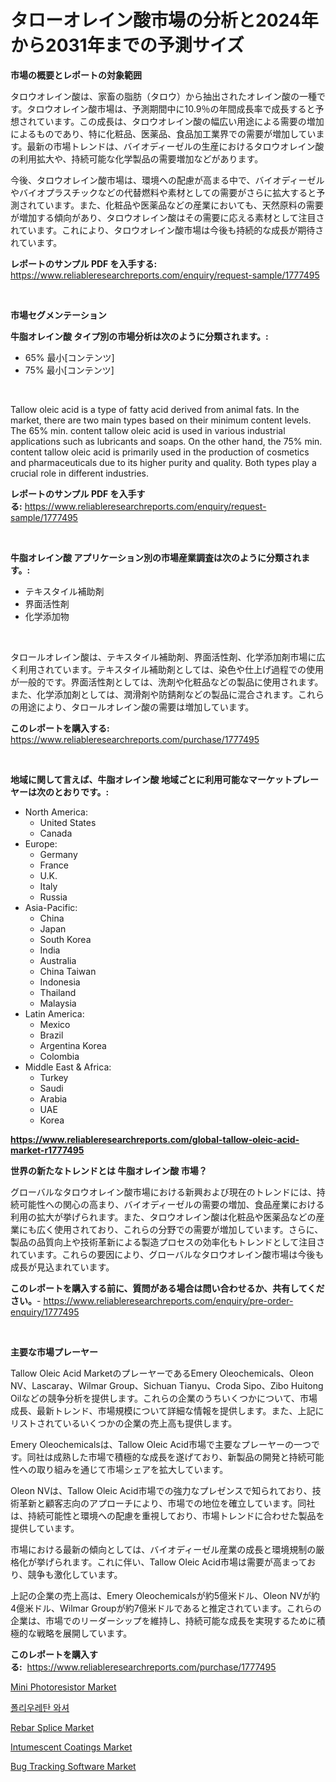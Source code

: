 <p><h1>タローオレイン酸市場の分析と2024年から2031年までの予測サイズ</h1></p><p><strong>市場の概要とレポートの対象範囲</strong></p>
<p><p>タロウオレイン酸は、家畜の脂肪（タロウ）から抽出されたオレイン酸の一種です。タロウオレイン酸市場は、予測期間中に10.9％の年間成長率で成長すると予想されています。この成長は、タロウオレイン酸の幅広い用途による需要の増加によるものであり、特に化粧品、医薬品、食品加工業界での需要が増加しています。最新の市場トレンドは、バイオディーゼルの生産におけるタロウオレイン酸の利用拡大や、持続可能な化学製品の需要増加などがあります。</p><p>今後、タロウオレイン酸市場は、環境への配慮が高まる中で、バイオディーゼルやバイオプラスチックなどの代替燃料や素材としての需要がさらに拡大すると予測されています。また、化粧品や医薬品などの産業においても、天然原料の需要が増加する傾向があり、タロウオレイン酸はその需要に応える素材として注目されています。これにより、タロウオレイン酸市場は今後も持続的な成長が期待されています。</p></p>
<p><strong>レポートのサンプル PDF を入手する:</strong> <a href="https://www.reliableresearchreports.com/enquiry/request-sample/1777495">https://www.reliableresearchreports.com/enquiry/request-sample/1777495</a></p>
<p>&nbsp;</p>
<p><strong>市場セグメンテーション</strong></p>
<p><strong>牛脂オレイン酸 タイプ別の市場分析は次のように分類されます。:</strong></p>
<p><ul><li>65% 最小[コンテンツ]</li><li>75% 最小[コンテンツ]</li></ul></p>
<p>&nbsp;</p>
<p><p>Tallow oleic acid is a type of fatty acid derived from animal fats. In the market, there are two main types based on their minimum content levels. The 65% min. content tallow oleic acid is used in various industrial applications such as lubricants and soaps. On the other hand, the 75% min. content tallow oleic acid is primarily used in the production of cosmetics and pharmaceuticals due to its higher purity and quality. Both types play a crucial role in different industries.</p></p>
<p><strong>レポートのサンプル PDF を入手する:</strong>&nbsp;<a href="https://www.reliableresearchreports.com/enquiry/request-sample/1777495">https://www.reliableresearchreports.com/enquiry/request-sample/1777495</a></p>
<p>&nbsp;</p>
<p><strong> 牛脂オレイン酸 アプリケーション別の市場産業調査は次のように分類されます。:</strong></p>
<p><ul><li>テキスタイル補助剤</li><li>界面活性剤</li><li>化学添加物</li></ul></p>
<p>&nbsp;</p>
<p><p>タロールオレイン酸は、テキスタイル補助剤、界面活性剤、化学添加剤市場に広く利用されています。テキスタイル補助剤としては、染色や仕上げ過程での使用が一般的です。界面活性剤としては、洗剤や化粧品などの製品に使用されます。また、化学添加剤としては、潤滑剤や防錆剤などの製品に混合されます。これらの用途により、タロールオレイン酸の需要は増加しています。</p></p>
<p><strong>このレポートを購入する:</strong>&nbsp; <a href="https://www.reliableresearchreports.com/purchase/1777495">https://www.reliableresearchreports.com/purchase/1777495</a></p>
<p>&nbsp;</p>
<p><strong>地域に関して言えば、牛脂オレイン酸 地域ごとに利用可能なマーケットプレーヤーは次のとおりです。:</strong></p>
<p><ul>
    <li>
        North America:
        <ul>
            <li>United States</li>
            <li>Canada</li>
        </ul>
    </li>
    <li>
        Europe:
        <ul>
            <li>Germany</li>
            <li>France</li>
            <li>U.K.</li>
            <li>Italy</li>
            <li>Russia</li>
        </ul>
    </li>
    <li>
        Asia-Pacific:
        <ul>
            <li>China</li>
            <li>Japan</li>
            <li>South Korea</li>
            <li>India</li>
            <li>Australia</li>
            <li>China Taiwan</li>
            <li>Indonesia</li>
            <li>Thailand</li>
            <li>Malaysia</li>
        </ul>
    </li>
    <li>
        Latin America:
        <ul>
            <li>Mexico</li>
            <li>Brazil</li>
            <li>Argentina Korea</li>
            <li>Colombia</li>
        </ul>
    </li>
    <li>
        Middle East & Africa:
        <ul>
            <li>Turkey</li>
            <li>Saudi</li>
            <li>Arabia</li>
            <li>UAE</li>
            <li>Korea</li>
        </ul>
    </li>
    </ul></p>
<p><strong><a href="https://www.reliableresearchreports.com/global-tallow-oleic-acid-market-r1777495">https://www.reliableresearchreports.com/global-tallow-oleic-acid-market-r1777495</a></strong>&nbsp;</p>
<p><strong>世界の新たなトレンドとは 牛脂オレイン酸 市場？</strong></p>
<p><p>グローバルなタロウオレイン酸市場における新興および現在のトレンドには、持続可能性への関心の高まり、バイオディーゼルの需要の増加、食品産業における利用の拡大が挙げられます。また、タロウオレイン酸は化粧品や医薬品などの産業にも広く使用されており、これらの分野での需要が増加しています。さらに、製品の品質向上や技術革新による製造プロセスの効率化もトレンドとして注目されています。これらの要因により、グローバルなタロウオレイン酸市場は今後も成長が見込まれています。</p></p>
<p><strong>このレポートを購入する前に、質問がある場合は問い合わせるか、共有してください。</strong>- <a href="https://www.reliableresearchreports.com/enquiry/pre-order-enquiry/1777495">https://www.reliableresearchreports.com/enquiry/pre-order-enquiry/1777495</a></p>
<p>&nbsp;</p>
<p><strong>主要な市場プレーヤー</strong></p>
<p><p>Tallow Oleic Acid MarketのプレーヤーであるEmery Oleochemicals、Oleon NV、Lascaray、Wilmar Group、Sichuan Tianyu、Croda Sipo、Zibo Huitong Oilなどの競争分析を提供します。これらの企業のうちいくつかについて、市場成長、最新トレンド、市場規模について詳細な情報を提供します。また、上記にリストされているいくつかの企業の売上高も提供します。</p><p>Emery Oleochemicalsは、Tallow Oleic Acid市場で主要なプレーヤーの一つです。同社は成熟した市場で積極的な成長を遂げており、新製品の開発と持続可能性への取り組みを通じて市場シェアを拡大しています。</p><p>Oleon NVは、Tallow Oleic Acid市場での強力なプレゼンスで知られており、技術革新と顧客志向のアプローチにより、市場での地位を確立しています。同社は、持続可能性と環境への配慮を重視しており、市場トレンドに合わせた製品を提供しています。</p><p>市場における最新の傾向としては、バイオディーゼル産業の成長と環境規制の厳格化が挙げられます。これに伴い、Tallow Oleic Acid市場は需要が高まっており、競争も激化しています。</p><p>上記の企業の売上高は、Emery Oleochemicalsが約5億米ドル、Oleon NVが約4億米ドル、Wilmar Groupが約7億米ドルであると推定されています。これらの企業は、市場でのリーダーシップを維持し、持続可能な成長を実現するために積極的な戦略を展開しています。</p></p>
<p><strong>このレポートを購入する:</strong>&nbsp;&nbsp;<a href="https://www.reliableresearchreports.com/purchase/1777495">https://www.reliableresearchreports.com/purchase/1777495</a></p>
<p><p><a href="https://sudsy-motorcycle-bbc.notion.site/Mini-Photoresistor-Market-Focuses-on-Market-Share-Size-and-Projected-Forecast-Till-2031-0d700bbba1f64b52921c1265915e7415">Mini Photoresistor Market</a></p><p><a href="https://github.com/vs019sa3m8x/Market-Research-Report-List-1/blob/main/920903323687.md">폴리우레탄 와셔</a></p><p><a href="https://view.publitas.com/reportprime-1/rebar-splice-market-insight-market-trends-growth-forecasted-from-2024-to-2031/">Rebar Splice Market</a></p><p><a href="https://issuu.com/reportprime-2/docs/intumescent-coatings-market-size-2030.pptx">Intumescent Coatings Market</a></p><p><a href="https://github.com/mauripalmi/Market-Research-Report-List-2/blob/main/bug-tracking-software-market.md">Bug Tracking Software Market</a></p></p>